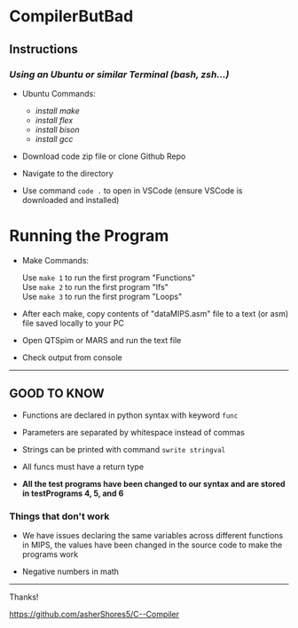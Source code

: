 # **CompilerButBad**

## Instructions

### *Using an Ubuntu or similar Terminal (bash, zsh...)*

- Ubuntu Commands:  
     - *install make*    
     - *install flex*     
     - *install bison*    
     - *install gcc* 

- Download code zip file or clone Github Repo

- Navigate to the directory

- Use command `code .` to open in VSCode (ensure VSCode is downloaded and installed)



# **Running the Program**

- Make Commands:

    Use `make 1` to run the first program "Functions"    
    Use `make 2` to run the first program "Ifs"     
    Use `make 3` to run the first program "Loops"

- After each make, copy contents of "dataMIPS.asm" file to a text (or asm) file saved locally to your PC

- Open QTSpim or MARS and run the text file

- Check output from console

---

## **GOOD TO KNOW**

- Functions are declared in python syntax with keyword `func`

- Parameters are separated by whitespace instead of commas
- Strings can be printed with command  `swrite stringval` 
- All funcs must have a return type
- **All the test programs have been changed to our syntax and are stored in testPrograms 4, 5, and 6**

### Things that don't work

- We have issues declaring the same variables across different functions in MIPS, the values have been changed in the source code to make the programs work

-  Negative numbers in math

---
            
Thanks!

https://github.com/asherShores5/C--Compiler
